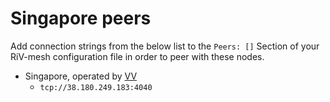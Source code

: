# Singapore peers

Add connection strings from the below list to the `Peers: []` Section of your
RiV-mesh configuration file in order to peer with these nodes.

* Singapore, operated by [VV](https://github.com/vikulin)
  * `tcp://38.180.249.183:4040`
